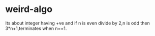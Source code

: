# weird-algo
Its about integer having +ve and if n is even divide by 2,n is odd then 3*n+1,terminates when n==1.
